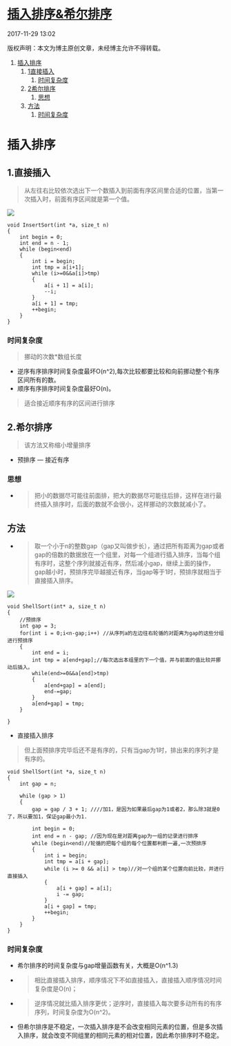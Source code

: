 # [插入排序&希尔排序][0]
 2017-11-29 13:02 

版权声明：本文为博主原创文章，未经博主允许不得转载。


1. [插入排序][8]
    1. [1直接插入][9]
        1. [时间复杂度][10]
    1. [2希尔排序][11]
        1. [思想][12]
    1. [方法][13]
        1. [时间复杂度][14]

# 插入排序

## 1.直接插入

> 从左往右比较依次选出下一个数插入到前面有序区间里合适的位置，当第一次插入时，前面有序区间就是第一个值。

![][15]

    void InsertSort(int *a, size_t n)
    {
        int begin = 0;
        int end = n - 1;
        while (begin<end)
        {
            int i = begin;
            int tmp = a[i+1];
            while (i>=0&&a[i]>tmp)
            {
                a[i + 1] = a[i];
                --i;
            }
            a[i + 1] = tmp;
            ++begin;
        }
    }

### 时间复杂度

> 挪动的次数*数组长度

* 逆序有序排序时间复杂度最坏O(n^2),每次比较都要比较和向前挪动整个有序区间所有的数。
* 顺序有序排序时间复杂度最好O(n)。
> 适合接近顺序有序的区间进行排序

## 2.希尔排序

> 该方法又称缩小增量排序

* 预排序 — 接近有序
### 思想

* > 把小的数据尽可能往前面排，把大的数据尽可能往后排，这样在进行最终插入排序时，后面的数就不会很小，这样挪动的次数就减小了。
## 方法

* > 取一个小于n的整数gap（gap又叫做步长），通过把所有距离为gap或者gap的倍数的数据放在一个组里，对每一个组进行插入排序，当每个组有序时，这整个序列就接近有序，然后减小gap，继续上面的操作，gap越小时，预排序完毕越接近有序，当gap等于1时，预排序就相当于直接插入排序。

![][16]

    void ShellSort(int* a, size_t n)
    {
        //预排序
        int gap = 3;
        for(int i = 0;i<n-gap;i++) //从序列a的左边往右轮循的对距离为gap的这些分组进行预排序
        {
            int end = i;
            int tmp = a[end+gap];//每次选出本组里的下一个值，并与前面的值比较并挪动后插入。
            while(end>=0&&a[end]>tmp) 
            {   
                a[end+gap] = a[end];
                end-=gap;   
            }
            a[end+gap] = tmp;
        }
        
    }

* 直接插入排序

> 但上面预排序完毕后还不是有序的，只有当gap为1时，排出来的序列才是有序的。
 

    void ShellSort(int *a, size_t n)
    {
        int gap = n;
    
        while (gap > 1)
        {
            gap = gap / 3 + 1; ////加1，是因为如果最后gap为1或者2，那么除3就是0了，所以要加1，保证gap最小为1.
            
            int begin = 0;
            int end = n - gap; //因为现在是对距离gap为一组的记录进行排序
            while (begin<end)//轮循的把每个组的每个位置都判断一遍,一次预排序
            {
                int i = begin;
                int tmp = a[i + gap];
                while (i >= 0 && a[i] > tmp)//对一个组的某个位置向前比较，并进行直接插入
                {
                    a[i + gap] = a[i];
                    i -= gap;
                }
                a[i + gap] = tmp;
                ++begin;
            }
        }
    }

### 时间复杂度

* 希尔排序的时间复杂度与gap增量函数有关，大概是O(n^1.3)
* > 相比直接插入排序，顺序情况下不如直接插入，直接插入顺序情况时间复杂度是O(n)；
* > 逆序情况就比插入排序更优；逆序时，直接插入每次要多动所有的有序序列，时间复杂度为O(n^2)。
* 但希尔排序是不稳定，一次插入排序是不会改变相同元素的位置，但是多次插入排序，就会改变不同组里的相同元素的相对位置，因此希尔排序时不稳定。

[0]: http://blog.csdn.net/dream_1996/article/details/78664090
[8]: #t0
[9]: #t1
[10]: #t2
[11]: #t3
[12]: #t4
[13]: #t5
[14]: #t6
[15]: ../img/20171129125946511.png
[16]: ../img/20171129130032483.png